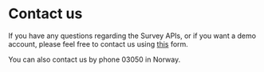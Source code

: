 # Contact us

If you have any questions regarding the Survey APIs, or if you want a demo account, please feel free to contact us using [this](https://www.intelecom.no/vare-losninger/mobile-tjenester/sms/sms-api/kontakt/) form.

You can also contact us by phone 03050 in Norway.
